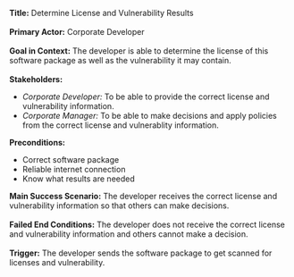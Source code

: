 <b>Title:</b> Determine License and Vulnerability Results
<br><br>
<b>Primary Actor:</b> Corporate Developer
<br><br>
<b>Goal in Context:</b> The developer is able to determine the license of this software package as well as the vulnerability it may contain.
<br><br>
<b>Stakeholders:</b>
<ul>
<li><i>Corporate Developer:</i> To be able to provide the correct license and vulnerability information.</li>
<li><i>Corporate Manager:</i> To be able to make decisions and apply policies from the correct license and vulnerablity information.</li>
</ul>
<b>Preconditions:</b>
<ul>
<li>Correct software package </li>
<li>Reliable internet connection</li>
<li>Know what results are needed </li>
</ul>
<b>Main Success Scenario:</b> The developer receives the correct license and vulnerability information so that others can make decisions.
<br><br>
<b>Failed End Conditions:</b> The developer does not receive the correct license and vulnerability information and others cannot make a decision.
<br><br>
<b>Trigger:</b> The developer sends the software package to get scanned for licenses and vulnerability.

